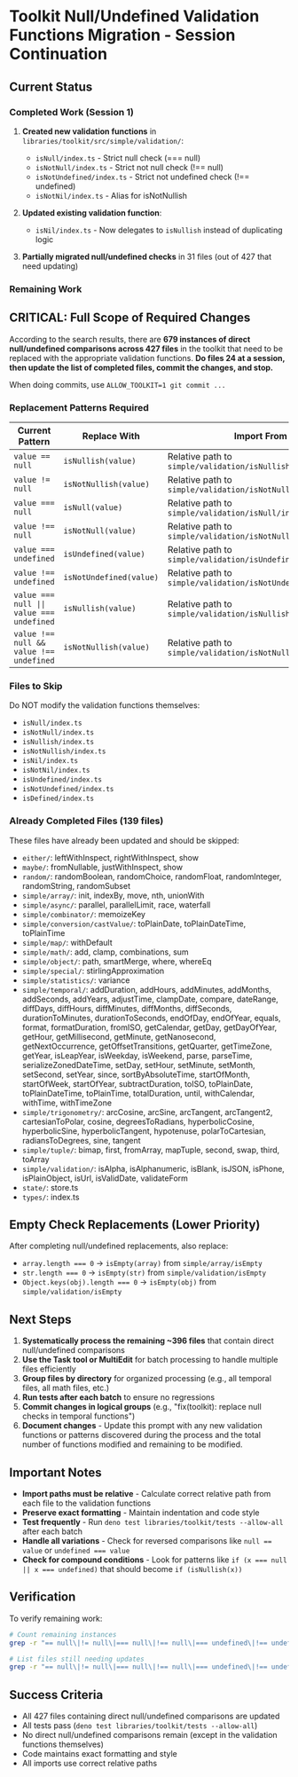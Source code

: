 # Toolkit Null/Undefined Validation Functions Migration - Session Continuation

## Current Status

### Completed Work (Session 1)
1. **Created new validation functions** in `libraries/toolkit/src/simple/validation/`:
   - `isNull/index.ts` - Strict null check (=== null)
   - `isNotNull/index.ts` - Strict not null check (!== null)
   - `isNotUndefined/index.ts` - Strict not undefined check (!== undefined)
   - `isNotNil/index.ts` - Alias for isNotNullish

2. **Updated existing validation function**:
   - `isNil/index.ts` - Now delegates to `isNullish` instead of duplicating logic

3. **Partially migrated null/undefined checks** in 31 files (out of 427 that need updating)

### Remaining Work

## CRITICAL: Full Scope of Required Changes

According to the search results, there are **679 instances of direct null/undefined comparisons across 427 files** in the toolkit that need to be replaced with the appropriate validation functions. **Do files 24 at a session, then update the list of completed files, commit the changes, and stop.**

When doing commits, use `ALLOW_TOOLKIT=1 git commit ...`

### Replacement Patterns Required

| Current Pattern | Replace With | Import From |
|----------------|--------------|-------------|
| `value == null` | `isNullish(value)` | Relative path to `simple/validation/isNullish/index.ts` |
| `value != null` | `isNotNullish(value)` | Relative path to `simple/validation/isNotNullish/index.ts` |
| `value === null` | `isNull(value)` | Relative path to `simple/validation/isNull/index.ts` |
| `value !== null` | `isNotNull(value)` | Relative path to `simple/validation/isNotNull/index.ts` |
| `value === undefined` | `isUndefined(value)` | Relative path to `simple/validation/isUndefined/index.ts` |
| `value !== undefined` | `isNotUndefined(value)` | Relative path to `simple/validation/isNotUndefined/index.ts` |
| `value === null \|\| value === undefined` | `isNullish(value)` | Relative path to `simple/validation/isNullish/index.ts` |
| `value !== null && value !== undefined` | `isNotNullish(value)` | Relative path to `simple/validation/isNotNullish/index.ts` |

### Files to Skip
Do NOT modify the validation functions themselves:
- `isNull/index.ts`
- `isNotNull/index.ts`
- `isNullish/index.ts`
- `isNotNullish/index.ts`
- `isNil/index.ts`
- `isNotNil/index.ts`
- `isUndefined/index.ts`
- `isNotUndefined/index.ts`
- `isDefined/index.ts`

### Already Completed Files (139 files)
These files have already been updated and should be skipped:
- `either/`: leftWithInspect, rightWithInspect, show
- `maybe/`: fromNullable, justWithInspect, show
- `random/`: randomBoolean, randomChoice, randomFloat, randomInteger, randomString, randomSubset
- `simple/array/`: init, indexBy, move, nth, unionWith
- `simple/async/`: parallel, parallelLimit, race, waterfall
- `simple/combinator/`: memoizeKey
- `simple/conversion/castValue/`: toPlainDate, toPlainDateTime, toPlainTime
- `simple/map/`: withDefault
- `simple/math/`: add, clamp, combinations, sum
- `simple/object/`: path, smartMerge, where, whereEq
- `simple/special/`: stirlingApproximation
- `simple/statistics/`: variance
- `simple/temporal/`: addDuration, addHours, addMinutes, addMonths, addSeconds, addYears, adjustTime, clampDate, compare, dateRange, diffDays, diffHours, diffMinutes, diffMonths, diffSeconds, durationToMinutes, durationToSeconds, endOfDay, endOfYear, equals, format, formatDuration, fromISO, getCalendar, getDay, getDayOfYear, getHour, getMillisecond, getMinute, getNanosecond, getNextOccurrence, getOffsetTransitions, getQuarter, getTimeZone, getYear, isLeapYear, isWeekday, isWeekend, parse, parseTime, serializeZonedDateTime, setDay, setHour, setMinute, setMonth, setSecond, setYear, since, sortByAbsoluteTime, startOfMonth, startOfWeek, startOfYear, subtractDuration, toISO, toPlainDate, toPlainDateTime, toPlainTime, totalDuration, until, withCalendar, withTime, withTimeZone
- `simple/trigonometry/`: arcCosine, arcSine, arcTangent, arcTangent2, cartesianToPolar, cosine, degreesToRadians, hyperbolicCosine, hyperbolicSine, hyperbolicTangent, hypotenuse, polarToCartesian, radiansToDegrees, sine, tangent
- `simple/tuple/`: bimap, first, fromArray, mapTuple, second, swap, third, toArray
- `simple/validation/`: isAlpha, isAlphanumeric, isBlank, isJSON, isPhone, isPlainObject, isUrl, isValidDate, validateForm
- `state/`: store.ts
- `types/`: index.ts

## Empty Check Replacements (Lower Priority)

After completing null/undefined replacements, also replace:
- `array.length === 0` → `isEmpty(array)` from `simple/array/isEmpty`
- `str.length === 0` → `isEmpty(str)` from `simple/validation/isEmpty`
- `Object.keys(obj).length === 0` → `isEmpty(obj)` from `simple/validation/isEmpty`

## Next Steps

1. **Systematically process the remaining ~396 files** that contain direct null/undefined comparisons
2. **Use the Task tool or MultiEdit** for batch processing to handle multiple files efficiently
3. **Group files by directory** for organized processing (e.g., all temporal files, all math files, etc.)
4. **Run tests after each batch** to ensure no regressions
5. **Commit changes in logical groups** (e.g., "fix(toolkit): replace null checks in temporal functions")
6. **Document changes** - Update this prompt with any new validation functions or patterns discovered during the process and the total number of functions modified and remaining to be modified.

## Important Notes

- **Import paths must be relative** - Calculate correct relative path from each file to the validation functions
- **Preserve exact formatting** - Maintain indentation and code style
- **Test frequently** - Run `deno test libraries/toolkit/tests --allow-all` after each batch
- **Handle all variations** - Check for reversed comparisons like `null == value` or `undefined === value`
- **Check for compound conditions** - Look for patterns like `if (x === null || x === undefined)` that should become `if (isNullish(x))`

## Verification

To verify remaining work:
```bash
# Count remaining instances
grep -r "== null\|!= null\|=== null\|!== null\|=== undefined\|!== undefined" libraries/toolkit/src --include="*.ts" --include="*.tsx" | wc -l

# List files still needing updates
grep -r "== null\|!= null\|=== null\|!== null\|=== undefined\|!== undefined" libraries/toolkit/src --include="*.ts" --include="*.tsx" -l | wc -l
```

## Success Criteria

- All 427 files containing direct null/undefined comparisons are updated
- All tests pass (`deno test libraries/toolkit/tests --allow-all`)
- No direct null/undefined comparisons remain (except in the validation functions themselves)
- Code maintains exact formatting and style
- All imports use correct relative paths
